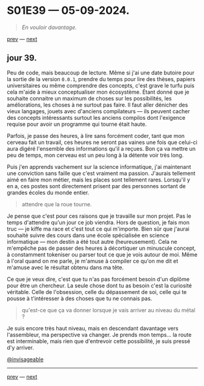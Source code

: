 # S01E39 — 05-09-2024.

> *En vouloir davantage.*

[prev](S01E38-04-09-2024.md) — [next](S01E01-29-07-2024.md)

## jour 39.

Peu de code, mais beaucoup de lecture. Même si j'ai une date butoire pour la sortie de la version `0.0.1`, prendre du temps pour lire des thèses, papiers universitaires ou même comprendre des concepts, c'est grave le turfu puis cela m'aide à mieux conceptualiser mon écosystème. Étant donné que je souhaite connaitre un maximum de choses sur les possibilités, les améliorations, les choses à ne surtout pas faire. Il faut aller dénicher des vieux langages, jouets avec d'anciens compilateurs — ils peuvent cacher des concepts intéressants surtout les anciens compilos dont l'exigence requise pour avoir un programme qui tourne était haute.

Parfois, je passe des heures, à lire sans forcément coder, tant que mon cerveau fait un travail, ces heures ne seront pas vaines une fois que celui-ci aura digéré l'ensemble des informations qu'il a reçues. Bon ça va mettre un peu de temps, mon cerveau est un peu long à la détente voir très long.

Puis j'en apprends vachement sur la science informatique, j'ai maintenant une conviction sans faille que c'est vraiment ma passion. J'aurais tellement aimé en faire mon métier, mais les places sont tellement rares. Lorsqu'il y en a, ces postes sont directement prisent par des personnes sortant de grandes écoles du monde entier.

> attendre que la roue tourne.

Je pense que c'est pour ces raisons que je travaille sur mon projet. Pas le temps d'attendre qu'un jour ce job viendra. Hors de question, je fais mon truc — je kiffe ma race et c'est tout ce qui m'importe. Bien sûr que j'aurai souhaité suivre des cours dans une école spécialisée en science informatique — mon destin a été tout autre (heureusement). Cela ne m'empêche pas de passer des heures à décortiquer un minuscule concept, à constamment tokeniser ou parser tout ce que je vois autour de moi. Même à l'oral quand on me parle, je m'amuse à compiler ce qu'on me dit et m'amuse avec le résultat obtenu dans ma tête.

Ce que je veux dire, c'est que tu n'as pas forcément besoin d'un diplôme pour être un chercheur. La seule chose dont tu as besoin c'est la curiosité véritable. Celle de l'obsession, celle du dépassement de soi, celle qui te pousse à t'intéresser à des choses que tu ne connais pas.

> qu'est-ce que ça va donner lorsque je vais arriver au niveau du métal ?

Je suis encore très haut niveau, mais en descendant davantage vers l'assembleur, ma perspective va changer. Je prends mon temps... la route est interminable, mais rien que d'entrevoir cette possibilité, je suis pressé d'y arriver.

[@invisageable](https://twitter.com/invisageable)   

---

[prev](S01E38-04-09-2024.md) — [next](S01E01-29-07-2024.md)   
